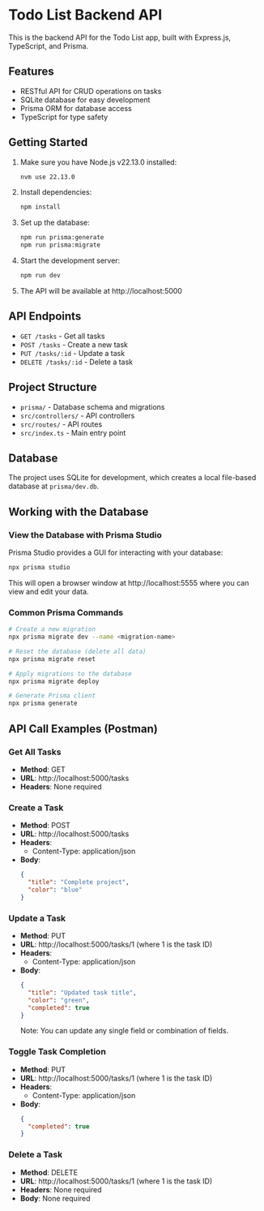 # Todo List Backend API

This is the backend API for the Todo List app, built with Express.js, TypeScript, and Prisma.

## Features

- RESTful API for CRUD operations on tasks
- SQLite database for easy development
- Prisma ORM for database access
- TypeScript for type safety

## Getting Started

1. Make sure you have Node.js v22.13.0 installed:
   ```bash
   nvm use 22.13.0
   ```

2. Install dependencies:
   ```bash
   npm install
   ```

3. Set up the database:
   ```bash
   npm run prisma:generate
   npm run prisma:migrate
   ```

4. Start the development server:
   ```bash
   npm run dev
   ```

5. The API will be available at http://localhost:5000

## API Endpoints

- `GET /tasks` - Get all tasks
- `POST /tasks` - Create a new task
- `PUT /tasks/:id` - Update a task
- `DELETE /tasks/:id` - Delete a task

## Project Structure

- `prisma/` - Database schema and migrations
- `src/controllers/` - API controllers
- `src/routes/` - API routes
- `src/index.ts` - Main entry point

## Database

The project uses SQLite for development, which creates a local file-based database at `prisma/dev.db`.

## Working with the Database

### View the Database with Prisma Studio

Prisma Studio provides a GUI for interacting with your database:

```bash
npx prisma studio
```

This will open a browser window at http://localhost:5555 where you can view and edit your data.

### Common Prisma Commands

```bash
# Create a new migration
npx prisma migrate dev --name <migration-name>

# Reset the database (delete all data)
npx prisma migrate reset

# Apply migrations to the database
npx prisma migrate deploy

# Generate Prisma client
npx prisma generate
```

## API Call Examples (Postman)

### Get All Tasks

- **Method**: GET
- **URL**: http://localhost:5000/tasks
- **Headers**: None required

### Create a Task

- **Method**: POST
- **URL**: http://localhost:5000/tasks
- **Headers**: 
  - Content-Type: application/json
- **Body**:
  ```json
  {
    "title": "Complete project",
    "color": "blue"
  }
  ```

### Update a Task

- **Method**: PUT
- **URL**: http://localhost:5000/tasks/1 (where 1 is the task ID)
- **Headers**: 
  - Content-Type: application/json
- **Body**:
  ```json
  {
    "title": "Updated task title",
    "color": "green",
    "completed": true
  }
  ```
  Note: You can update any single field or combination of fields.

### Toggle Task Completion

- **Method**: PUT
- **URL**: http://localhost:5000/tasks/1 (where 1 is the task ID)
- **Headers**: 
  - Content-Type: application/json
- **Body**:
  ```json
  {
    "completed": true
  }
  ```

### Delete a Task

- **Method**: DELETE
- **URL**: http://localhost:5000/tasks/1 (where 1 is the task ID)
- **Headers**: None required
- **Body**: None required 